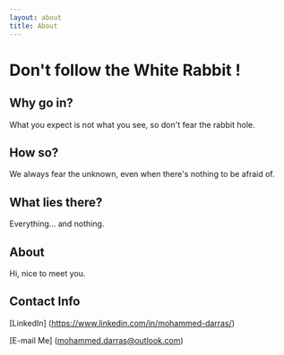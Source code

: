 ```yaml
---
layout: about
title: About
---
```

# Don't follow the White Rabbit !

## Why go in?

What you expect is not what you see, so don't fear the rabbit hole.

## How so?

We always fear the unknown, even when there's nothing to be afraid of.

## What lies there?

Everything... and nothing.

## About

Hi, nice to meet you.

## Contact Info

[LinkedIn] (https://www.linkedin.com/in/mohammed-darras/)

[E-mail Me] (mohammed.darras@outlook.com)
